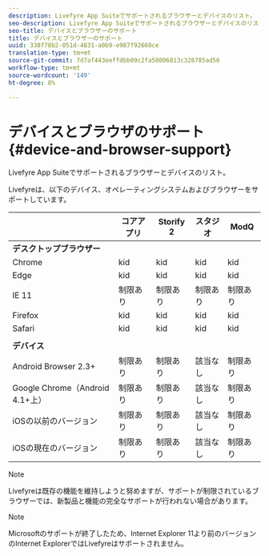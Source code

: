 ```yaml
---
description: Livefyre App Suiteでサポートされるブラウザーとデバイスのリスト。
seo-description: Livefyre App Suiteでサポートされるブラウザーとデバイスのリスト。
seo-title: デバイスとブラウザーのサポート
title: デバイスとブラウザーのサポート
uuid: 338f78b2-051d-4831-a0b9-e987f92660ce
translation-type: tm+mt
source-git-commit: 7d7af443eeffdbb09c2fa58006813c328785ad56
workflow-type: tm+mt
source-wordcount: '149'
ht-degree: 8%

---
```



# デバイスとブラウザのサポート{#device-and-browser-support}

Livefyre App Suiteでサポートされるブラウザーとデバイスのリスト。

Livefyreは、以下のデバイス、オペレーティングシステムおよびブラウザーをサポートしています。

|  | コアアプリ | Storify 2 | スタジオ | ModQ |
|---|---|---|---|---|
| **デスクトップブラウザー** |  |  |  |  |
| Chrome | kid | kid | kid | kid |
| Edge | kid | kid | kid | kid |
| IE 11 | 制限あり | 制限あり | 制限あり | 制限あり |
| Firefox | kid | kid | kid | kid |
| Safari | kid | kid | kid | kid |
|  |  |  |  |  |
| **デバイス** |  |  |  |  |
| Android Browser 2.3+ | 制限あり | 制限あり | 該当なし | 制限あり |
| Google Chrome（Android 4.1+上） | 制限あり | 制限あり | 該当なし | 制限あり |
| iOSの以前のバージョン | 制限あり | 制限あり | 該当なし | 制限あり |
| iOSの現在のバージョン | 制限あり | 制限あり | 該当なし | 制限あり |

>[!NOTE]
>
>Livefyreは既存の機能を維持しようと努めますが、サポートが制限されているブラウザーでは、新製品と機能の完全なサポートが行われない場合があります。

>[!NOTE]
>
>Microsoftのサポートが終了したため、Internet Explorer 11より前のバージョンのInternet ExplorerではLivefyreはサポートされません。

